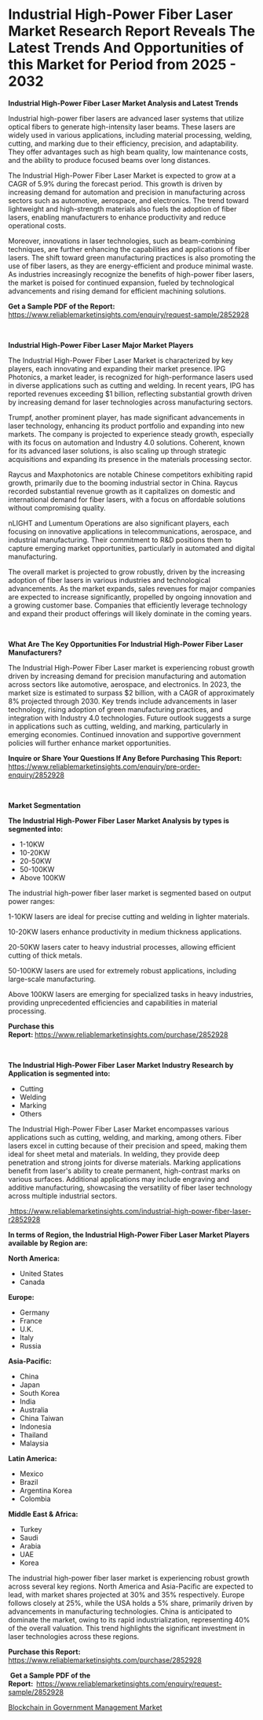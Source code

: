 <p><h1>Industrial High-Power Fiber Laser Market Research Report Reveals The Latest Trends And Opportunities of this Market for Period from 2025 - 2032</h1></p><p><strong>Industrial High-Power Fiber Laser Market Analysis and Latest Trends</strong></p>
<p><p>Industrial high-power fiber lasers are advanced laser systems that utilize optical fibers to generate high-intensity laser beams. These lasers are widely used in various applications, including material processing, welding, cutting, and marking due to their efficiency, precision, and adaptability. They offer advantages such as high beam quality, low maintenance costs, and the ability to produce focused beams over long distances.</p><p>The Industrial High-Power Fiber Laser Market is expected to grow at a CAGR of 5.9% during the forecast period. This growth is driven by increasing demand for automation and precision in manufacturing across sectors such as automotive, aerospace, and electronics. The trend toward lightweight and high-strength materials also fuels the adoption of fiber lasers, enabling manufacturers to enhance productivity and reduce operational costs. </p><p>Moreover, innovations in laser technologies, such as beam-combining techniques, are further enhancing the capabilities and applications of fiber lasers. The shift toward green manufacturing practices is also promoting the use of fiber lasers, as they are energy-efficient and produce minimal waste. As industries increasingly recognize the benefits of high-power fiber lasers, the market is poised for continued expansion, fueled by technological advancements and rising demand for efficient machining solutions.</p></p>
<p><strong>Get a Sample PDF of the Report:&nbsp;</strong> <a href="https://www.reliablemarketinsights.com/enquiry/request-sample/2852928?utm_campaign=2271&utm_medium=2&utm_source=Github&utm_content=ia&utm_term=11032025&utm_id=industrial-high-power-fiber-laser">https://www.reliablemarketinsights.com/enquiry/request-sample/2852928</a></p>
<p>&nbsp;</p>
<p><strong>Industrial High-Power Fiber Laser Major Market Players</strong></p>
<p><p>The Industrial High-Power Fiber Laser Market is characterized by key players, each innovating and expanding their market presence. IPG Photonics, a market leader, is recognized for high-performance lasers used in diverse applications such as cutting and welding. In recent years, IPG has reported revenues exceeding $1 billion, reflecting substantial growth driven by increasing demand for laser technologies across manufacturing sectors.</p><p>Trumpf, another prominent player, has made significant advancements in laser technology, enhancing its product portfolio and expanding into new markets. The company is projected to experience steady growth, especially with its focus on automation and Industry 4.0 solutions. Coherent, known for its advanced laser solutions, is also scaling up through strategic acquisitions and expanding its presence in the materials processing sector.</p><p>Raycus and Maxphotonics are notable Chinese competitors exhibiting rapid growth, primarily due to the booming industrial sector in China. Raycus recorded substantial revenue growth as it capitalizes on domestic and international demand for fiber lasers, with a focus on affordable solutions without compromising quality.</p><p>nLIGHT and Lumentum Operations are also significant players, each focusing on innovative applications in telecommunications, aerospace, and industrial manufacturing. Their commitment to R&D positions them to capture emerging market opportunities, particularly in automated and digital manufacturing.</p><p>The overall market is projected to grow robustly, driven by the increasing adoption of fiber lasers in various industries and technological advancements. As the market expands, sales revenues for major companies are expected to increase significantly, propelled by ongoing innovation and a growing customer base. Companies that efficiently leverage technology and expand their product offerings will likely dominate in the coming years.</p></p>
<p>&nbsp;</p>
<p><strong>What Are The Key Opportunities For Industrial High-Power Fiber Laser Manufacturers?</strong></p>
<p><p>The Industrial High-Power Fiber Laser market is experiencing robust growth driven by increasing demand for precision manufacturing and automation across sectors like automotive, aerospace, and electronics. In 2023, the market size is estimated to surpass $2 billion, with a CAGR of approximately 8% projected through 2030. Key trends include advancements in laser technology, rising adoption of green manufacturing practices, and integration with Industry 4.0 technologies. Future outlook suggests a surge in applications such as cutting, welding, and marking, particularly in emerging economies. Continued innovation and supportive government policies will further enhance market opportunities.</p></p>
<p><strong>Inquire or Share Your Questions If Any Before Purchasing This Report:</strong> <a href="https://www.reliablemarketinsights.com/enquiry/pre-order-enquiry/2852928?utm_campaign=2271&utm_medium=2&utm_source=Github&utm_content=ia&utm_term=11032025&utm_id=industrial-high-power-fiber-laser">https://www.reliablemarketinsights.com/enquiry/pre-order-enquiry/2852928</a></p>
<p>&nbsp;</p>
<p><strong>Market Segmentation</strong></p>
<p><strong>The Industrial High-Power Fiber Laser Market Analysis by types is segmented into:</strong></p>
<p><ul><li>1-10KW</li><li>10-20KW</li><li>20-50KW</li><li>50-100KW</li><li>Above 100KW</li></ul></p>
<p><p>The industrial high-power fiber laser market is segmented based on output power ranges: </p><p>1-10KW lasers are ideal for precise cutting and welding in lighter materials.  </p><p>10-20KW lasers enhance productivity in medium thickness applications.  </p><p>20-50KW lasers cater to heavy industrial processes, allowing efficient cutting of thick metals.  </p><p>50-100KW lasers are used for extremely robust applications, including large-scale manufacturing.  </p><p>Above 100KW lasers are emerging for specialized tasks in heavy industries, providing unprecedented efficiencies and capabilities in material processing.</p></p>
<p><strong>Purchase this Report:&nbsp;</strong><a href="https://www.reliablemarketinsights.com/purchase/2852928?utm_campaign=2271&utm_medium=2&utm_source=Github&utm_content=ia&utm_term=11032025&utm_id=industrial-high-power-fiber-laser">https://www.reliablemarketinsights.com/purchase/2852928</a></p>
<p>&nbsp;</p>
<p><strong>The Industrial High-Power Fiber Laser Market Industry Research by Application is segmented into:</strong></p>
<p><ul><li>Cutting</li><li>Welding</li><li>Marking</li><li>Others</li></ul></p>
<p><p>The Industrial High-Power Fiber Laser Market encompasses various applications such as cutting, welding, and marking, among others. Fiber lasers excel in cutting because of their precision and speed, making them ideal for sheet metal and materials. In welding, they provide deep penetration and strong joints for diverse materials. Marking applications benefit from laser's ability to create permanent, high-contrast marks on various surfaces. Additional applications may include engraving and additive manufacturing, showcasing the versatility of fiber laser technology across multiple industrial sectors.</p></p>
<p><a href="https://www.reliablemarketinsights.com/industrial-high-power-fiber-laser-r2852928?utm_campaign=2271&utm_medium=2&utm_source=Github&utm_content=ia&utm_term=11032025&utm_id=industrial-high-power-fiber-laser">&nbsp;https://www.reliablemarketinsights.com/industrial-high-power-fiber-laser-r2852928</a></p>
<p><strong>In terms of Region, the Industrial High-Power Fiber Laser Market Players available by Region are:</strong></p>
<p>
    <p> <strong> North America: </strong>
        <ul>
            <li>United States</li>
            <li>Canada</li>
        </ul>
        </p> 
    <p> <strong> Europe: </strong>
        <ul>
            <li>Germany</li>
            <li>France</li>
            <li>U.K.</li>
            <li>Italy</li>
            <li>Russia</li>
        </ul>
        </p> 
    <p> <strong> Asia-Pacific: </strong>
        <ul>
            <li>China</li>
            <li>Japan</li>
            <li>South Korea</li>
            <li>India</li>
            <li>Australia</li>
            <li>China Taiwan</li>
            <li>Indonesia</li>
            <li>Thailand</li>
            <li>Malaysia</li>
        </ul>
        </p> 
    <p> <strong> Latin America: </strong>
        <ul>
            <li>Mexico</li>
            <li>Brazil</li>
            <li>Argentina Korea</li>
            <li>Colombia</li>
        </ul>
        </p> 
    <p> <strong> Middle East & Africa: </strong>
        <ul>
            <li>Turkey</li>
            <li>Saudi</li>
            <li>Arabia</li>
            <li>UAE</li>
            <li>Korea</li>
        </ul>
    </p>
    </p>
<p><p>The industrial high-power fiber laser market is experiencing robust growth across several key regions. North America and Asia-Pacific are expected to lead, with market shares projected at 30% and 35% respectively. Europe follows closely at 25%, while the USA holds a 5% share, primarily driven by advancements in manufacturing technologies. China is anticipated to dominate the market, owing to its rapid industrialization, representing 40% of the overall valuation. This trend highlights the significant investment in laser technologies across these regions.</p></p>
<p><strong>Purchase this Report: </strong><a href="https://www.reliablemarketinsights.com/purchase/2852928?utm_campaign=2271&utm_medium=2&utm_source=Github&utm_content=ia&utm_term=11032025&utm_id=industrial-high-power-fiber-laser">https://www.reliablemarketinsights.com/purchase/2852928</a></p>
<p>&nbsp;<strong>Get a Sample PDF of the Report:&nbsp;&nbsp;</strong><a href="https://www.reliablemarketinsights.com/enquiry/request-sample/2852928?utm_campaign=2271&utm_medium=2&utm_source=Github&utm_content=ia&utm_term=11032025&utm_id=industrial-high-power-fiber-laser">https://www.reliablemarketinsights.com/enquiry/request-sample/2852928</a></p>
<p><strong></strong></p>
<p><p><a href="https://github.com/gootsiaume/Market-Research-Report-List-1/blob/main/blockchain-in-government-management-market.md?utm_campaign=2271&utm_medium=2&utm_source=Github&utm_content=ia&utm_term=11032025&utm_id=industrial-high-power-fiber-laser">Blockchain in Government Management Market</a></p></p>